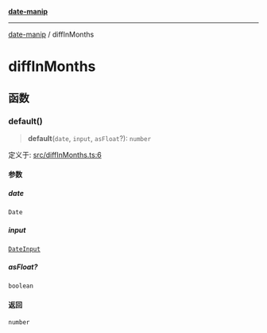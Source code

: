 [**date-manip**](index.md)

***

[date-manip](modules.md) / diffInMonths

# diffInMonths

## 函数

### default()

> **default**(`date`, `input`, `asFloat`?): `number`

定义于: [src/diffInMonths.ts:6](https://github.com/fengxinming/date-manip/blob/8fccf261c90ecd05d2eaf7f8c5a47a123e2bb753/src/diffInMonths.ts#L6)

#### 参数

##### date

`Date`

##### input

[`DateInput`](types.md#dateinput)

##### asFloat?

`boolean`

#### 返回

`number`

